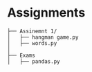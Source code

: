 # Assignments
```
├── Assinemnt 1/
│   ├── hangman game.py
│   ├── words.py
│
├── Exams
│   ├── pandas.py
```
